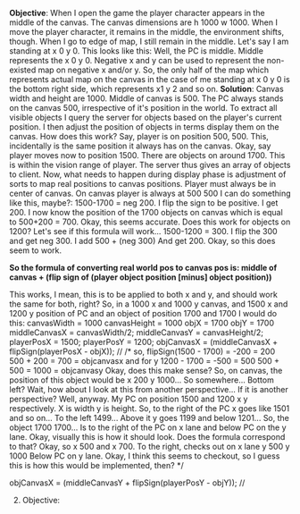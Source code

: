 **Objective**: When I open the game the player character appears in the middle of the canvas. The canvas dimensions are h 1000 w 1000. When I move the player character, it remains in the middle, the environment shifts, though. When I go to edge of map, I still remain in the middle. Let's say I am standing at x 0 y 0. This looks like this: Well,  the PC is middle. Middle represents the x 0 y 0. Negative x and y can be used to represent the non-existed map on negative x and/or y. So, the only half of the map which represents actual map on the canvas in the case of me standing at x 0 y 0 is the bottom right side, which represents x1 y 2 and so on.
**Solution**: Canvas width and height are 1000. Middle of canvas is 500. The PC always stands on the canvas 500, irrespective of it's position in the world. To extract all visible objects I query the server for objects based on the player's current position. I then adjust the position of objects in terms display them on the canvas. How does this work? Say, player is on position 500, 500. This, incidentally is the same position it always has on the canvas. Okay, say player moves now to position 1500. There are objects on around 1700. This is within the vision range of player. The server thus gives an array of objects to client. Now, what needs to happen during display phase is adjustment of sorts to map real positions to canvas positions. Player must always be in center of canvas. On canvas player is always at 500 500 I can do something like this, maybe?: 1500-1700 = neg 200. I flip the sign to be positive. I get 200. I now know the position of the 1700 objects on canvas which is equal to 500+200 = 700. Okay, this seems accurate. Does this work for objects on 1200?  Let's see if this formula will work...
1500-1200 = 300. I flip the 300 and get neg 300. I add 500 + (neg 300) And get 200. Okay, so this does seem to work. 

**So the formula of converting real world pos to canvas pos is: middle of canvas + (flip sign of (player object position \[minus\] object position))**

This works, I mean, this is to be applied to both x and y, and should work the same for both, right?
So, in a 1000 x and 1000 y canvas, and 1500 x and 1200 y position of PC and an object of position 1700 and 1700 I would do this:
canvasWidth = 1000
canvasHeight = 1000
objX = 1700
objY = 1700
middleCanvasX = canvasWidth/2;
middleCanvasY = canvasHeight/2;
playerPosX = 1500;
playerPosY = 1200;
objCanvasX = (middleCanvasX + flipSign(playerPosX - objX)); // 
/\*
so, flipSign(1500 - 1700) = -200 = 200
500 + 200 = 700 = objcanvasx
 and for y
 1200 - 1700 = -500 = 500
 500 + 500 = 1000 = objcanvasy
 Okay, does this make sense? So, on canvas, the position of this object would be x 200 y 1000... So somewhere... Bottom left?
 Wait, how about I look at this from another perspective... If it is another perspective? Well, anyway. 
 My PC on position 1500 and 1200 x y respectively. X is width y is height. So, to the right of the PC x goes like 1501 and so on... To the left 1499... Above it y goes 1199 and below 1201... So, the object 1700 1700... Is to the right of the PC on x lane and below PC on the y lane.
 Okay, visually this is how it should look. Does the formula correspond to that?
 Okay, so x 500 and x 700. To the right, checks out on x lane
		y 500 y 1000 Below PC on y lane.
Okay, I think this seems to checkout, so I guess this is how this would be implemented, then?
\*/

objCanvasX = (middleCanvasY + flipSign(playerPosY - objY)); //


2. Objective: 